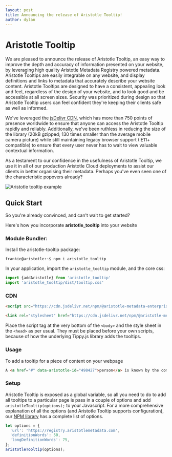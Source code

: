 ```yaml
---
layout: post
title: Announcing the release of Aristotle Tooltip!
author: dylan
---
```

# Aristotle Tooltip
We are pleased to announce the release of Aristotle Tooltip, an easy way to improve the depth and accuracy of information
presented on your website, by leveraging high quality Aristotle Metadata Registry powered metadata. Aristotle Tooltips are easily integrable
on any website, and display definitions and links to metadata that accurately describe your website content. Aristotle
Tooltips are designed to have a consistent, appealing look and feel, regardless of the design of your website, and to look
good and be accessible at all screen sizes. Security was prioritized during design so that Aristotle Tooltip users can feel 
confident they're keeping their clients safe as well as informed. 

We've leveraged the [jsDelivr CDN](https://https://www.jsdelivr.com/), which has more than 750 points of presence worldwide to ensure that anyone can access
the Aristotle Tooltip rapidly and reliably. Additionally, we've been ruthless in reducing the size of the library (20kB gzipped;
 130 times smaller than the average mobile camera picture) while still maintaining legacy browser support (IE11+ compatible) to
 ensure that every user never has to wait to view valuable contextual information.
  
As a testament to our confidence in the usefulness of Aristotle Tooltip, we use it in all of our production Aristotle
Cloud deployments to assist our clients in better organising their metadata. Perhaps you've even seen one of the characteristic
popovers already?

![Aristotle tooltip example](/aristotle/images/blog/tooltip-example.jpg "Tooltip example")

## Quick Start
So you're already convinced, and can't wait to get started? 

Here's how you incorporate __aristotle_tooltip__ into your website
### Module Bundler:

Install the aristotle-tooltip package:
```console
frankie@aristotle:~$ npm i aristotle_tooltip
```
In your application, import the `aristotle_tooltip` module, and the core css:
```javascript
import {addAristotle} from 'aristotle_tooltip'
import 'aristotle_tooltip/dist/tooltip.css'
```
### CDN
```html
<script src="https://cdn.jsdelivr.net/npm/@aristotle-metadata-enterprises/aristotle_tooltip@latest/dist/tooltip.js"></script>

<link rel="stylesheet" href="https://cdn.jsdelivr.net/npm/@aristotle-metadata-enterprises/aristotle_tooltip@latest/dist/tooltip.css">
```
Place the script tag at the very bottom of the `<body>` and the style sheet in the `<head>` as per usual.
 They must be placed before your own scripts, because of how the underlying Tippy.js library adds the tooltips.

### Usage
To add a tooltip for a piece of content on your webpage
```html
A <a href="#" data-aristotle-id="498427">person</a> is known by the company they keep
```
### Setup
Aristotle Tooltip is exposed as a global variable, so all you need to do to add all tooltips to a particular page
is pass in a couple of options and add `aristotleTooltip(options);` to your Javascript. For a more comprehensive
explanation of all the options (and Aristotle Tooltip supports configuration), our [NPM library](https://www.npmjs.com/package/@aristotle-metadata-enterprises/aristotle_tooltip)
has a complete list of options.
 
```javascript
let options = {
  'url': 'https://registry.aristotlemetadata.com',
  'definitionWords': 50,
  'longDefinitionWords': 75,
};
aristotleTooltip(options);

```



